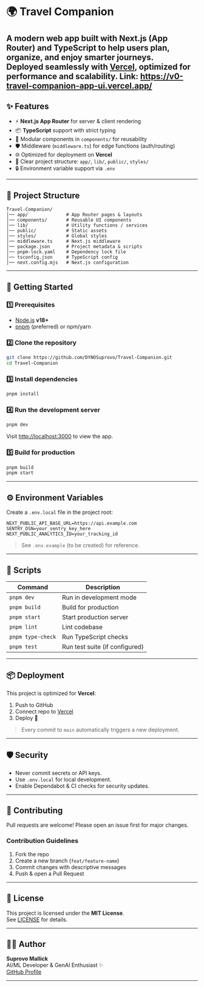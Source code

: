# 🌍 Travel Companion

A modern web app built with **Next.js (App Router)** and **TypeScript** to help users plan, organize, and enjoy smarter journeys.  
Deployed seamlessly with [Vercel](https://vercel.com), optimized for performance and scalability.
Link: https://v0-travel-companion-app-ui.vercel.app/
---

## ✨ Features
- ⚡ **Next.js App Router** for server & client rendering
- 📦 **TypeScript** support with strict typing
- 🎨 Modular components in `components/` for reusability
- 🛡️ Middleware (`middleware.ts`) for edge functions (auth/routing)
- 🌐 Optimized for deployment on **Vercel**
- 📁 Clear project structure: `app/`, `lib/`, `public/`, `styles/`
- 🔒 Environment variable support via `.env`

---

## 📂 Project Structure
```
Travel-Companion/
│── app/              # App Router pages & layouts
│── components/       # Reusable UI components
│── lib/              # Utility functions / services
│── public/           # Static assets
│── styles/           # Global styles
│── middleware.ts     # Next.js middleware
│── package.json      # Project metadata & scripts
│── pnpm-lock.yaml    # Dependency lock file
│── tsconfig.json     # TypeScript config
│── next.config.mjs   # Next.js configuration
```

---

## 🚀 Getting Started

### 1️⃣ Prerequisites
- [Node.js](https://nodejs.org/) **v18+**
- [pnpm](https://pnpm.io/) (preferred) or npm/yarn

### 2️⃣ Clone the repository
```bash
git clone https://github.com/DYNOSuprovo/Travel-Companion.git
cd Travel-Companion
```

### 3️⃣ Install dependencies
```bash
pnpm install
```

### 4️⃣ Run the development server
```bash
pnpm dev
```
Visit [http://localhost:3000](http://localhost:3000) to view the app.

### 5️⃣ Build for production
```bash
pnpm build
pnpm start
```

---

## ⚙️ Environment Variables
Create a `.env.local` file in the project root:

```env
NEXT_PUBLIC_API_BASE_URL=https://api.example.com
SENTRY_DSN=your_sentry_key_here
NEXT_PUBLIC_ANALYTICS_ID=your_tracking_id
```

> See `.env.example` (to be created) for reference.

---

## 🧪 Scripts
| Command              | Description                         |
|-----------------------|-------------------------------------|
| `pnpm dev`           | Run in development mode             |
| `pnpm build`         | Build for production                |
| `pnpm start`         | Start production server             |
| `pnpm lint`          | Lint codebase                       |
| `pnpm type-check`    | Run TypeScript checks               |
| `pnpm test`          | Run test suite (if configured)      |

---

## 📦 Deployment
This project is optimized for **Vercel**:
1. Push to GitHub  
2. Connect repo to [Vercel](https://vercel.com)  
3. Deploy 🚀  

> Every commit to `main` automatically triggers a new deployment.

---

## 🛡️ Security
- Never commit secrets or API keys.  
- Use `.env.local` for local development.  
- Enable Dependabot & CI checks for security updates.

---

## 🤝 Contributing
Pull requests are welcome! Please open an issue first for major changes.  

### Contribution Guidelines
1. Fork the repo  
2. Create a new branch (`feat/feature-name`)  
3. Commit changes with descriptive messages  
4. Push & open a Pull Request  

---

## 📜 License
This project is licensed under the **MIT License**.  
See [LICENSE](LICENSE) for details.

---

## 👨‍💻 Author
**Suprovo Mallick**  
AI/ML Developer & GenAI Enthusiast ✨  
[GitHub Profile](https://github.com/DYNOSuprovo)

---
